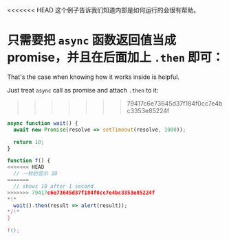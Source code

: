 
<<<<<<< HEAD
这个例子告诉我们知道内部是如何运行的会很有帮助。

只需要把 `async` 函数返回值当成 promise，并且在后面加上 `.then` 即可：
=======
That's the case when knowing how it works inside is helpful.

Just treat `async` call as promise and attach `.then` to it:
>>>>>>> 79417c6e73645d37f184f0cc7e4bc3353e85224f
```js run
async function wait() {
  await new Promise(resolve => setTimeout(resolve, 1000));

  return 10;
}

function f() {
<<<<<<< HEAD
  // 一秒后显示 10
=======
  // shows 10 after 1 second
>>>>>>> 79417c6e73645d37f184f0cc7e4bc3353e85224f
*!*
  wait().then(result => alert(result));
*/!*
}

f();
```

